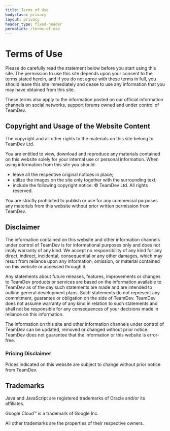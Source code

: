 ```yaml
---
title: Terms of Use
bodyclass: privacy
layout: privacy
header_type: fixed-header
permalink: /terms-of-use
---
```


# Terms of Use
Please do carefully read the statement below before you start using this site. The permission to 
use this site depends upon your consent to the terms stated herein, and if you do not agree with 
these terms in full, you should leave this site immediately and cease to use any information that 
you may have obtained from this site.

These terms also apply to the information posted on our official information channels on social 
networks, support forums owned and under control of TeamDev.

## Copyright and Usage of the Website Content
The copyright and all other rights to the materials on this site belong to TeamDev Ltd.

You are entitled to view, download and reproduce any materials contained on this website solely for 
your internal use or personal information. When using information from this site you should: 
- leave all the respective original notices in place;
- utilize the images on the site only together with the surrounding text;
- include the following copyright notice: &#169; TeamDev Ltd. All rights reserved.

You are strictly prohibited to publish or use for any commercial purposes any materials from this 
website without prior written permission from TeamDev.

## Disclaimer
The information contained on this website and other information channels under control of TeamDev 
is for informational purposes only and does not imply warranty of any kind. We accept no 
responsibility of any kind for any direct, indirect, incidental, consequential or any other 
damages, which may result from reliance upon any information, omission, or material contained 
on this website or accessed through it.

Any statements about future releases, features, improvements or changes to TeamDev products or 
services are based on the information available to TeamDev as of the day such statements are 
made and are intended to outline general development plans. Such statements do not represent 
any commitment, guarantee or obligation on the side of TeamDev. TeamDev does not assume warranty 
of any kind in relation to such statements and shall not be responsible for any consequences 
of your decisions made in reliance on this information.

The information on this site and other information channels under control of TeamDev can be 
updated, removed or changed without prior notice. TeamDev does not guarantee that the information 
or this website is error-free.

### Pricing Disclaimer
Prices indicated on this website are subject to change without prior notice from TeamDev.

## Trademarks
Java and JavaScript are registered trademarks of Oracle and/or its affiliates.

Google Cloud&#8482; is a trademark of Google Inc.

All other trademarks are the properties of their respective owners.

